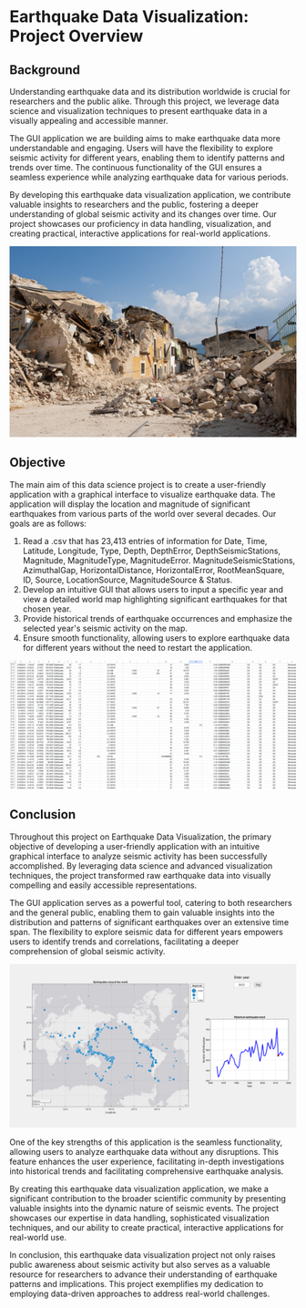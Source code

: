 # Earthquake Data Visualization: Project Overview

## Background

Understanding earthquake data and its distribution worldwide is crucial for researchers and the public alike. Through this project, we leverage data science and visualization techniques to present earthquake data in a visually appealing and accessible manner.

The GUI application we are building aims to make earthquake data more understandable and engaging. Users will have the flexibility to explore seismic activity for different years, enabling them to identify patterns and trends over time. The continuous functionality of the GUI ensures a seamless experience while analyzing earthquake data for various periods.

By developing this earthquake data visualization application, we contribute valuable insights to researchers and the public, fostering a deeper understanding of global seismic activity and its changes over time. Our project showcases our proficiency in data handling, visualization, and creating practical, interactive applications for real-world applications.

![](assets/img/earthquake.jpg)

## Objective 
The main aim of this data science project is to create a user-friendly application with a graphical interface to visualize earthquake data. The application will display the location and magnitude of significant earthquakes from various parts of the world over several decades. Our goals are as follows:

1. Read a .csv that has 23,413 entries of information for Date, Time, Latitude, Longitude, Type, Depth, DepthError, DepthSeismicStations, Magnitude, MagnitudeType, MagnitudeError. MagnitudeSeismicStations, AzimuthalGap, HorizontalDistance, HorizontalError, RootMeanSquare, ID, Source, LocationSource, MagnitudeSource & Status.
2. Develop an intuitive GUI that allows users to input a specific year and view a detailed world map highlighting significant earthquakes for that chosen year.
3. Provide historical trends of earthquake occurrences and emphasize the selected year's seismic activity on the map.
4. Ensure smooth functionality, allowing users to explore earthquake data for different years without the need to restart the application.

![csv file](assets/img/Excel.png)

## Conclusion

Throughout this project on Earthquake Data Visualization, the primary objective of developing a user-friendly application with an intuitive graphical interface to analyze seismic activity has been successfully accomplished. By leveraging data science and advanced visualization techniques, the project transformed raw earthquake data into visually compelling and easily accessible representations.

The GUI application serves as a powerful tool, catering to both researchers and the general public, enabling them to gain valuable insights into the distribution and patterns of significant earthquakes over an extensive time span. The flexibility to explore seismic data for different years empowers users to identify trends and correlations, facilitating a deeper comprehension of global seismic activity.

![GUI](assets/img/GUI.png)

One of the key strengths of this application is the seamless functionality, allowing users to analyze earthquake data without any disruptions. This feature enhances the user experience, facilitating in-depth investigations into historical trends and facilitating comprehensive earthquake analysis.

By creating this earthquake data visualization application, we make a significant contribution to the broader scientific community by presenting valuable insights into the dynamic nature of seismic events. The project showcases our expertise in data handling, sophisticated visualization techniques, and our ability to create practical, interactive applications for real-world use.

In conclusion, this earthquake data visualization project not only raises public awareness about seismic activity but also serves as a valuable resource for researchers to advance their understanding of earthquake patterns and implications. This project exemplifies my dedication to employing data-driven approaches to address real-world challenges.
